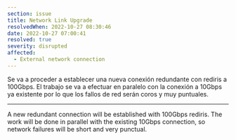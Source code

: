 ```yaml
---
section: issue
title: Network Link Upgrade
resolvedWhen: 2022-10-27 08:30:46
date: 2022-10-27 07:00:41
resolved: true
severity: disrupted
affected:
  - External network connection
---
```

Se va a proceder a establecer una nueva conexión redundante con rediris a 100Gbps. El trabajo se va a efectuar en paralelo con la conexión a 10Gbps ya existente por lo que los fallos de red serán coros y muy puntuales.

---

A new redundant connection will be established with 100Gbps rediris. The work will be done in parallel with the existing 10Gbps connection, so network failures will be short and very punctual.
